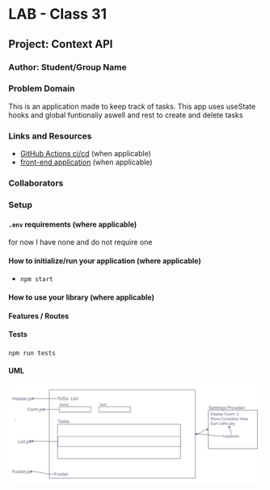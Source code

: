 # LAB - Class 31

## Project: Context API

### Author: Student/Group Name

### Problem Domain  

This is an application made to keep track of tasks. This app uses useState hooks and global funtionaliy aswell and rest to create and delete tasks

### Links and Resources

- [GitHub Actions ci/cd](http://xyz.com) (when applicable)
- [front-end application](http://xyz.com) (when applicable)

### Collaborators

### Setup

#### `.env` requirements (where applicable)

for now I have none and do not require one


#### How to initialize/run your application (where applicable)

- `npm start`

#### How to use your library (where applicable)

#### Features / Routes

#### Tests

`npm run tests`

#### UML

![UML](/assets/uml-31.png)
